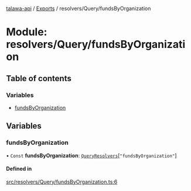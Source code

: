 [talawa-api](../README.md) / [Exports](../modules.md) / resolvers/Query/fundsByOrganization

# Module: resolvers/Query/fundsByOrganization

## Table of contents

### Variables

- [fundsByOrganization](resolvers_Query_fundsByOrganization.md#fundsbyorganization)

## Variables

### fundsByOrganization

• `Const` **fundsByOrganization**: [`QueryResolvers`](types_generatedGraphQLTypes.md#queryresolvers)[``"fundsByOrganization"``]

#### Defined in

[src/resolvers/Query/fundsByOrganization.ts:6](https://github.com/PalisadoesFoundation/talawa-api/blob/636e51c/src/resolvers/Query/fundsByOrganization.ts#L6)
